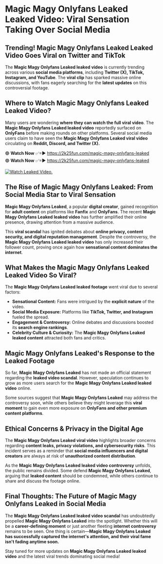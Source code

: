 # Magic Magy Onlyfans Leaked Leaked Video: Viral Sensation Taking Over Social Media

## **Trending! Magic Magy Onlyfans Leaked Leaked Video Goes Viral on Twitter and TikTok**
The **Magic Magy Onlyfans Leaked leaked video** is currently trending across various **social media platforms**, including **Twitter (X), TikTok, Instagram, and YouTube**. The **viral clip** has sparked massive online discussions, with fans eagerly searching for the **latest updates** on this controversial footage.

## **Where to Watch Magic Magy Onlyfans Leaked Leaked Video?**
Many users are wondering **where they can watch the full viral video**. The **Magic Magy Onlyfans Leaked leaked video** reportedly surfaced on **OnlyFans** before making rounds on other platforms. Several social media users claim to have seen the **Magic Magy Onlyfans Leaked viral video** circulating on **Reddit, Discord, and Twitter (X).**

🟢 **Watch Now** ✅=► https://2k25fun.com/magic-magy-onlyfans-leaked  
🟢 **Watch Now** ✅=► https://2k25fun.com/magic-magy-onlyfans-leaked  

[![Watch Leaked Video.](https://miro.medium.com/v2/resize:fit:828/format:webp/1*cilzJN44JGOrTw9NJCrNHA.gif "Watch Leaked Video")](https://2k25fun.com/magic-magy-onlyfans-leaked)

## **The Rise of Magic Magy Onlyfans Leaked: From Social Media Star to Viral Sensation**
**Magic Magy Onlyfans Leaked**, a popular **digital creator**, gained recognition for **adult content** on platforms like **Fanfix** and **OnlyFans**. The recent **Magic Magy Onlyfans Leaked leaked video** has further amplified their online presence, drawing attention from a massive audience.

This **viral scandal** has ignited debates about **online privacy, content security, and digital reputation management**. Despite the controversy, the **Magic Magy Onlyfans Leaked leaked video** has only increased their follower count, proving once again how **sensational content dominates the internet**.

## **What Makes the Magic Magy Onlyfans Leaked Leaked Video So Viral?**
The **Magic Magy Onlyfans Leaked leaked footage** went viral due to several factors:
- **Sensational Content:** Fans were intrigued by the **explicit nature** of the video.
- **Social Media Exposure:** Platforms like **TikTok, Twitter, and Instagram** fueled the spread.
- **Engagement & Controversy:** Online debates and discussions boosted its **search engine rankings**.
- **Celebrity Culture & Curiosity:** The **Magic Magy Onlyfans Leaked leaked content** attracted both fans and critics.

## **Magic Magy Onlyfans Leaked's Response to the Leaked Footage**
So far, **Magic Magy Onlyfans Leaked** has not made an official statement regarding the **leaked video scandal**. However, speculation continues to grow as more users search for the **Magic Magy Onlyfans Leaked leaked video** online.

Some sources suggest that **Magic Magy Onlyfans Leaked** may address the controversy soon, while others believe they might leverage this **viral moment** to gain even more exposure on **OnlyFans and other premium content platforms**.

## **Ethical Concerns & Privacy in the Digital Age**
The **Magic Magy Onlyfans Leaked viral video** highlights broader concerns regarding **content leaks, privacy violations, and cybersecurity risks**. This incident serves as a reminder that **social media influencers and digital creators** are always at risk of **unauthorized content distribution**.

As the **Magic Magy Onlyfans Leaked leaked video controversy** unfolds, the public remains divided. Some defend **Magic Magy Onlyfans Leaked**, arguing that **leaked content** should be condemned, while others continue to share and discuss the footage online.

## **Final Thoughts: The Future of Magic Magy Onlyfans Leaked in Social Media**
The **Magic Magy Onlyfans Leaked leaked video scandal** has undoubtedly propelled **Magic Magy Onlyfans Leaked** into the spotlight. Whether this will be a **career-defining moment** or just another fleeting **internet controversy** remains to be seen. One thing is certain—**Magic Magy Onlyfans Leaked has successfully captured the internet's attention, and their viral fame isn't fading anytime soon.**

Stay tuned for more updates on **Magic Magy Onlyfans Leaked leaked video** and the latest viral trends dominating social media!
